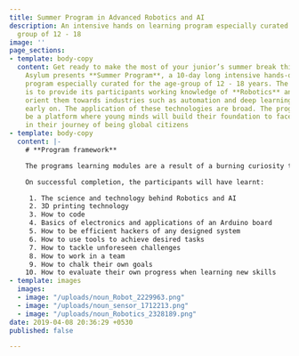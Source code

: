 ```yaml
---
title: Summer Program in Advanced Robotics and AI
description: An intensive hands on learning program especially curated for the age
  group of 12 - 18
image: ''
page_sections:
- template: body-copy
  content: Get ready to make the most of your junior’s summer break this 2019! Maker's
    Asylum presents **Summer Program**, a 10-day long intensive hands-on learning
    program especially curated for the age-group of 12 - 18 years. The programs objective
    is to provide its participants working knowledge of **Robotics** and **AI** and
    orient them towards industries such as automation and deep learning technology
    early on. The application of these technologies are broad. The program aims to
    be a platform where young minds will build their foundation to face challenges
    in their journey of being global citizens
- template: body-copy
  content: |-
    # **Program framework**

    The programs learning modules are a result of a burning curiosity towards integrating technology in learning new skills. Participants get to learn how these technologies work and what all goes into it from scratch in a **fun**, **playful** and an **open** **environment**, all of which supports a child’s nature for picking up new skills. Core learning values are subtly embedded in the programs structure.

    On successful completion, the participants will have learnt:

     1. The science and technology behind Robotics and AI
     2. 3D printing technology
     3. How to code
     4. Basics of electronics and applications of an Arduino board
     5. How to be efficient hackers of any designed system
     6. How to use tools to achieve desired tasks
     7. How to tackle unforeseen challenges
     8. How to work in a team
     9. How to chalk their own goals
    10. How to evaluate their own progress when learning new skills
- template: images
  images:
  - image: "/uploads/noun_Robot_2229963.png"
  - image: "/uploads/noun_sensor_1712213.png"
  - image: "/uploads/noun_Robotics_2328189.png"
date: 2019-04-08 20:36:29 +0530
published: false

---
```

